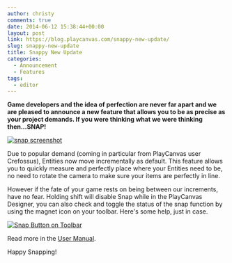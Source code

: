 ```yaml
---
author: christy
comments: true
date: 2014-06-12 15:38:44+00:00
layout: post
link: https://blog.playcanvas.com/snappy-new-update/
slug: snappy-new-update
title: Snappy New Update
categories:
  - Announcement
  - Features
tags:
  - editor
---
```


**Game developers and the idea of perfection are never far apart and we are pleased to announce a new feature that allows you to be as precise as your project demands. If you were thinking what we were thinking then...SNAP!**

[![snap screenshot](/img/editor-snap-enabled.jpg)](/img/editor-snap-enabled.jpg)

Due to popular demand (coming in particular from PlayCanvas user Crefossus), Entities now move incrementally as default. This feature allows you to quickly measure and perfectly place where your Entities need to be, no need to rotate the camera to make sure your items are perfectly in line.

However if the fate of your game rests on being between our increments, have no fear. Holding shift will disable Snap while in the PlayCanvas Designer, you can also check and toggle the status of the snap function by using the magnet icon on your toolbar. Here's some help, just in case.

[![Snap Button on Toolbar](/img/editor-toolbar-snap.png)](/img/editor-toolbar-snap.png)

Read more in the [User Manual](https://developer.playcanvas.com/user-manual/editor/settings/).

Happy Snapping!
